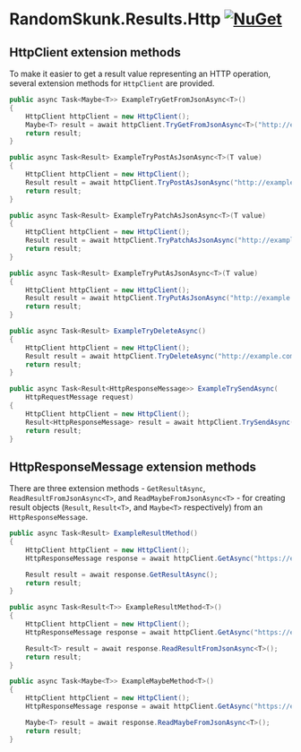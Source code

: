 # RandomSkunk.Results.Http [![NuGet](https://img.shields.io/nuget/vpre/RandomSkunk.Results.Http.svg)](https://www.nuget.org/packages/RandomSkunk.Results.Http)

## HttpClient extension methods

To make it easier to get a result value representing an HTTP operation, several extension methods for `HttpClient` are provided.

```c#
public async Task<Maybe<T>> ExampleTryGetFromJsonAsync<T>()
{
    HttpClient httpClient = new HttpClient();
    Maybe<T> result = await httpClient.TryGetFromJsonAsync<T>("http://example.com");
    return result;
}

public async Task<Result> ExampleTryPostAsJsonAsync<T>(T value)
{
    HttpClient httpClient = new HttpClient();
    Result result = await httpClient.TryPostAsJsonAsync("http://example.com", value);
    return result;
}

public async Task<Result> ExampleTryPatchAsJsonAsync<T>(T value)
{
    HttpClient httpClient = new HttpClient();
    Result result = await httpClient.TryPatchAsJsonAsync("http://example.com", value);
    return result;
}

public async Task<Result> ExampleTryPutAsJsonAsync<T>(T value)
{
    HttpClient httpClient = new HttpClient();
    Result result = await httpClient.TryPutAsJsonAsync("http://example.com", value);
    return result;
}

public async Task<Result> ExampleTryDeleteAsync()
{
    HttpClient httpClient = new HttpClient();
    Result result = await httpClient.TryDeleteAsync("http://example.com");
    return result;
}

public async Task<Result<HttpResponseMessage>> ExampleTrySendAsync(
    HttpRequestMessage request)
{
    HttpClient httpClient = new HttpClient();
    Result<HttpResponseMessage> result = await httpClient.TrySendAsync(request);
    return result;
}
```

## HttpResponseMessage extension methods

There are three extension methods - `GetResultAsync`, `ReadResultFromJsonAsync<T>`, and `ReadMaybeFromJsonAsync<T>` - for creating result objects (`Result`, `Result<T>`, and `Maybe<T>` respectively) from an `HttpResponseMessage`.

```c#
public async Task<Result> ExampleResultMethod()
{
    HttpClient httpClient = new HttpClient();
    HttpResponseMessage response = await httpClient.GetAsync("https://example.com");

    Result result = await response.GetResultAsync();
    return result;
}

public async Task<Result<T>> ExampleResultMethod<T>()
{
    HttpClient httpClient = new HttpClient();
    HttpResponseMessage response = await httpClient.GetAsync("https://example.com");

    Result<T> result = await response.ReadResultFromJsonAsync<T>();
    return result;
}

public async Task<Maybe<T>> ExampleMaybeMethod<T>()
{
    HttpClient httpClient = new HttpClient();
    HttpResponseMessage response = await httpClient.GetAsync("https://example.com");

    Maybe<T> result = await response.ReadMaybeFromJsonAsync<T>();
    return result;
}
```
